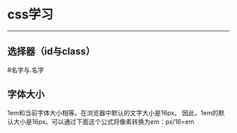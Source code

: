 # css学习
---
## 选择器（id与class）
  #名字与.名字
  
## 字体大小
1em和当前字体大小相等。在浏览器中默认的文字大小是16px。
因此，1em的默认大小是16px。可以通过下面这个公式将像素转换为em：px/16=em